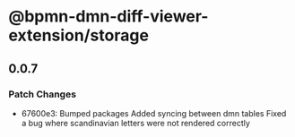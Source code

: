 # @bpmn-dmn-diff-viewer-extension/storage

## 0.0.7

### Patch Changes

- 67600e3: Bumped packages
  Added syncing between dmn tables
  Fixed a bug where scandinavian letters were not rendered correctly
